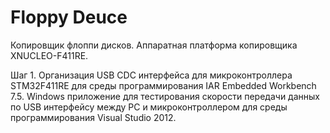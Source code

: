 # Floppy Deuce
Копировщик флоппи дисков.
Аппаратная платформа копировщика XNUCLEO-F411RE.

Шаг 1.
Организация USB CDC интерфейса для микроконтроллера STM32F411RE для среды программирования IAR Embedded Workbench 7.5.
Windows приложение для тестирования скорости передачи данных по USB интерфейсу между PC и микроконтроллером для среды программирования Visual Studio 2012.
